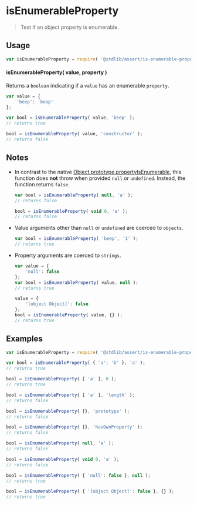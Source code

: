 # isEnumerableProperty

> Test if an object property is enumerable.


<section class="usage">

## Usage

``` javascript
var isEnumerableProperty = require( '@stdlib/assert/is-enumerable-property' );
```

#### isEnumerableProperty( value, property )

Returns a `boolean` indicating if a `value` has an enumerable `property`.

``` javascript
var value = {
    'beep': 'boop'
};

var bool = isEnumerableProperty( value, 'beep' );
// returns true

bool = isEnumerableProperty( value, 'constructor' );
// returns false
```

</section>

<!-- /.usage -->


<section class="notes">

## Notes

* In contrast to the native [Object.prototype.propertyIsEnumerable][mdn-object-property-is-enumerable], this function does __not__ throw when provided `null` or `undefined`. Instead, the function returns `false`.

  ``` javascript
  var bool = isEnumerableProperty( null, 'a' );
  // returns false

  bool = isEnumerableProperty( void 0, 'a' );
  // returns false
  ```

* Value arguments other than `null` or `undefined` are coerced to `objects`.

  ``` javascript
  var bool = isEnumerableProperty( 'beep', '1' );
  // returns true
  ```

* Property arguments are coerced to `strings`.

  ``` javascript
  var value = {
      'null': false
  };
  var bool = isEnumerableProperty( value, null );
  // returns true

  value = {
      '[object Object]': false
  };
  bool = isEnumerableProperty( value, {} );
  // returns true
  ``` 

</section>

<!-- /.notes -->


<section class="examples">

## Examples

<!-- eslint-disable object-curly-newline -->

``` javascript
var isEnumerableProperty = require( '@stdlib/assert/is-enumerable-property' );

var bool = isEnumerableProperty( { 'a': 'b' }, 'a' );
// returns true

bool = isEnumerableProperty( [ 'a' ], 0 );
// returns true

bool = isEnumerableProperty( [ 'a' ], 'length' );
// returns false

bool = isEnumerableProperty( {}, 'prototype' );
// returns false

bool = isEnumerableProperty( {}, 'hasOwnProperty' );
// returns false

bool = isEnumerableProperty( null, 'a' );
// returns false

bool = isEnumerableProperty( void 0, 'a' );
// returns false

bool = isEnumerableProperty( { 'null': false }, null );
// returns true

bool = isEnumerableProperty( { '[object Object]': false }, {} );
// returns true
```

</section>

<!-- /.examples -->


<section class="links">

[mdn-object-property-is-enumerable]: https://developer.mozilla.org/en-US/docs/Web/JavaScript/Reference/Global_Objects/Object/propertyIsEnumerable

</section>

<!-- /.links -->
